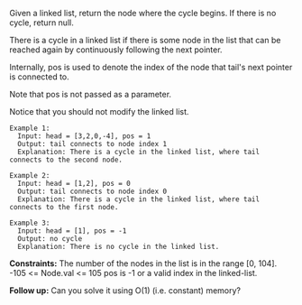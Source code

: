 Given a linked list, return the node where the cycle begins. If there is no cycle, return null.

There is a cycle in a linked list if there is some node in the list that can be reached again by continuously following the next pointer. 

Internally, pos is used to denote the index of the node that tail's next pointer is connected to. 

Note that pos is not passed as a parameter.

Notice that you should not modify the linked list.

```
Example 1:
  Input: head = [3,2,0,-4], pos = 1
  Output: tail connects to node index 1 
  Explanation: There is a cycle in the linked list, where tail connects to the second node.

Example 2:
  Input: head = [1,2], pos = 0
  Output: tail connects to node index 0
  Explanation: There is a cycle in the linked list, where tail connects to the first node.

Example 3:
  Input: head = [1], pos = -1
  Output: no cycle
  Explanation: There is no cycle in the linked list.
``` 

**Constraints:**
  The number of the nodes in the list is in the range [0, 104].
  -105 <= Node.val <= 105
  pos is -1 or a valid index in the linked-list.
  

**Follow up:**
  Can you solve it using O(1) (i.e. constant) memory?